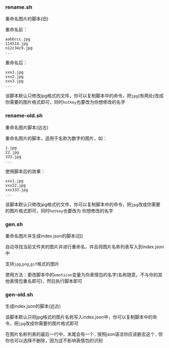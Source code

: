 ### rename.sh
重命名图片的脚本(旧)

重命名前：
```
aabbccc.jpg
114514.jpg
n12c34c9.jpg
...
```
重命名后：
```
xxx1.jpg
xxx2.jpg
xxx3.jpg
...
```

该脚本默认只修改jpg格式的文件，你可以复制脚本中的命令，把`jpg`(有两处)改成你需要的图片格式即可，同时`hotkey`也要改为你想修改的名字
### rename-old.sh
重命名图片脚本(远古)

重命名图片的脚本，适用于名称为数字的图片，如：
```
1.jpg
22.jpg
333.jpg
...
```
使用脚本后的效果：
```
xxx1.jpg
xxx22.jpg
xxx333.jpg
...
```

该脚本默认只修改jpg格式的文件，你可以复制脚本中的命令，把`jpg`改成你需要的图片格式即可，同时`hotkey`也要改为
你想修改的名字

### gen.sh
重命名图片并生成index.json的脚本(旧)

自动寻找当前文件夹的图片并进行重命名，并且将图片名称列表写入到index.json中

支持`jpg`,`png`,`gif`格式的图片

使用方法：更改脚本中的`emoticon`变量为你表情包的名字(名称随意，不与你的其他表情包重名即可)，然后执行脚本即可

### gen-old.sh
生成index.json的脚本(远古)

该脚本默认只将jpg格式的图片名称写入index.json中，你可以复制脚本中的命令，把`jpg`改成你需要的图片格式即可

在图片名称列表的最后一行中，末尾会有一个`,` 按照json语法你应该删去这个`,` 但你也可以选择不删除，因为这不影响表情包的识别